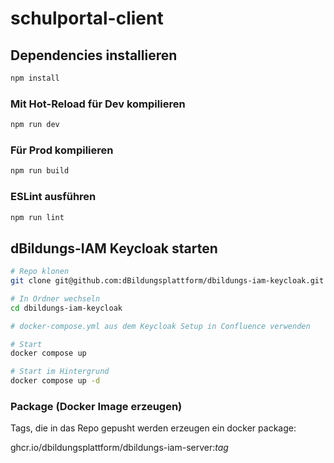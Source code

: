 # schulportal-client

## Dependencies installieren

```sh
npm install
```

### Mit Hot-Reload für Dev kompilieren

```sh
npm run dev
```

### Für Prod kompilieren

```sh
npm run build
```

### ESLint ausführen

```sh
npm run lint
```

## dBildungs-IAM Keycloak starten

```sh
# Repo klonen
git clone git@github.com:dBildungsplattform/dbildungs-iam-keycloak.git

# In Ordner wechseln
cd dbildungs-iam-keycloak

# docker-compose.yml aus dem Keycloak Setup in Confluence verwenden

# Start
docker compose up

# Start im Hintergrund
docker compose up -d

```

### Package (Docker Image erzeugen)
Tags, die in das Repo gepusht werden erzeugen ein docker package:

ghcr.io/dbildungsplattform/dbildungs-iam-server:*tag*